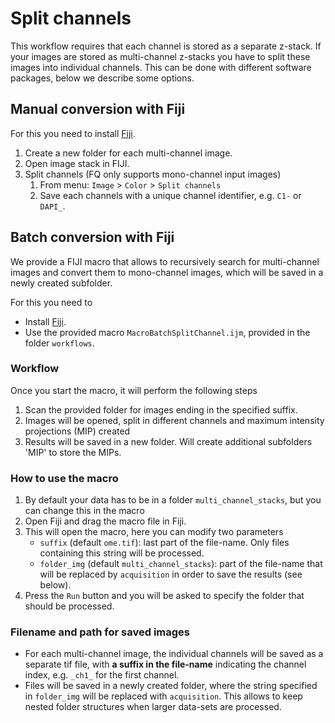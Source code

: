 # Split channels

This workflow requires that each channel is stored as a separate z-stack. 
If your images are stored as multi-channel z-stacks you have to split these images into 
individual channels. This can be done with different software packages, below we describe some options.

## Manual conversion with Fiji

For this you need to install [Fiji](https://fiji.sc/).

1. Create a new folder for each multi-channel image.
2. Open image stack in FIJI.
3. Split channels (FQ only supports mono-channel input images)
    1. From menu: `Image` > `Color` > `Split channels`
    2. Save each channels with a unique channel identifier, e.g. `C1-` or `DAPI_`.

## Batch conversion with Fiji

We provide a FIJI macro that allows to recursively search for multi-channel images
and convert them to mono-channel images, which will be saved in a newly created subfolder.

For this you need to

* Install [Fiji](https://fiji.sc/).
* Use the provided macro `MacroBatchSplitChannel.ijm`, provided in the folder `workflows`.
  
### Workflow

Once you start the macro, it will perform the following steps

1. Scan the provided folder for images ending in the specified suffix.
2. Images will be opened, split in different channels and maximum intensity projections (MIP) created
3. Results will be saved in a new folder. Will create additional subfolders 'MIP' to store the MIPs.

### How to use the macro

1. By default your data has to be in a folder `multi_channel_stacks`, but you can change this in the macro
2. Open Fiji and drag the macro file in Fiji.
3. This will open the macro, here you can modify two parameters
     * `suffix` (default `ome.tif`): last part of the file-name. Only files containing this string will be processed.
     * `folder_img` (default `multi_channel_stacks`): part of the file-name that will be replaced by `acquisition` in order to save the results (see below).
4. Press the `Run` button and you will be asked to specify the folder that should be processed.

### Filename and path for saved images

* For each multi-channel image, the individual channels will be saved as a separate tif file, with **a suffix in 
the file-name** indicating the channel index, e.g. `_ch1_` for the first channel.
*  Files will be saved in a newly created folder, where the string specified in `folder_img` will be replaced with `acquisition`. This allows to keep nested folder structures when larger data-sets are processed.